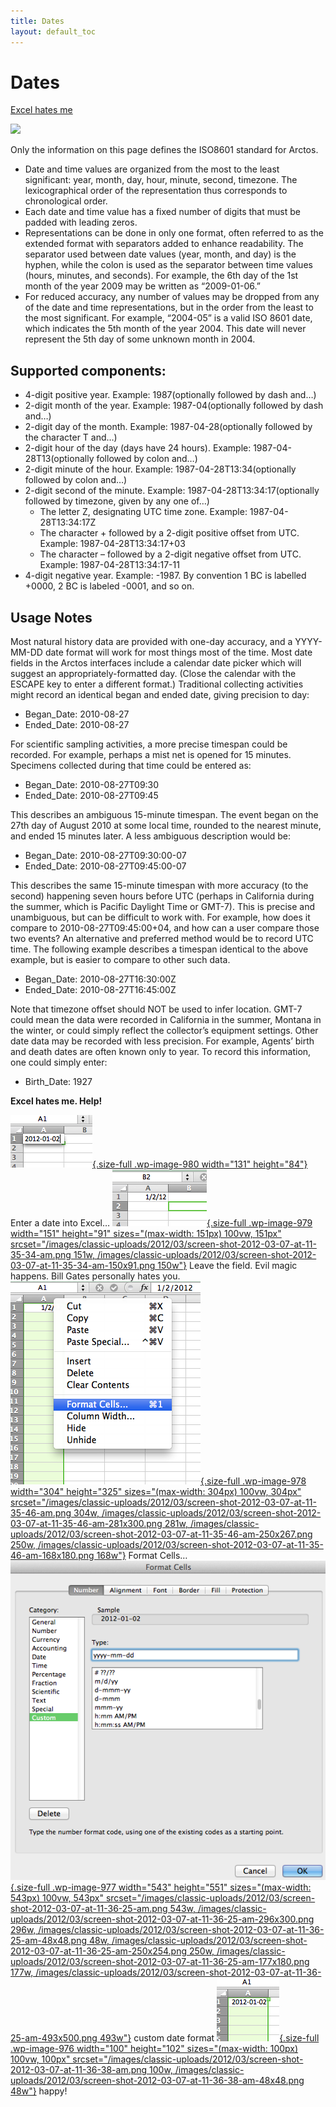 ```yaml
---
title: Dates
layout: default_toc
---
```


# Dates

<div class="anchors">

[Excel hates me](#excel)

</div>

[![](http://imgs.xkcd.com/comics/iso_8601.png)](http://xkcd.com/1179/)

Only the information on this page defines the ISO8601 standard for
Arctos.

-   Date and time values are organized from the most to the least
    significant: year, month, day, hour, minute, second, timezone. The
    lexicographical order of the representation thus corresponds to
    chronological order.
-   Each date and time value has a fixed number of digits that must be
    padded with leading zeros.
-   Representations can be done in only one format, often referred to as
    the extended format with separators added to enhance readability.
    The separator used between date values (year, month, and day) is the
    hyphen, while the colon is used as the separator between time values
    (hours, minutes, and seconds). For example, the 6th day of the 1st
    month of the year 2009 may be written as “2009-01-06.”
-   For reduced accuracy, any number of values may be dropped from any
    of the date and time representations, but in the order from the
    least to the most significant. For example, “2004-05” is a valid ISO
    8601 date, which indicates the 5th month of the year 2004. This date
    will never represent the 5th day of some unknown month in 2004.

Supported components:
---------------------

-   4-digit positive year. <span class="example">Example:
    1987</span><span class="next">(optionally followed by
    dash and…)</span>
-   2-digit month of the year. <span class="example">Example:
    1987-04</span><span class="next">(optionally followed by
    dash and…)</span>
-   2-digit day of the month. <span class="example">Example:
    1987-04-28</span><span class="next">(optionally followed by the
    character T and…)</span>
-   2-digit hour of the day (days have 24 hours). <span
    class="example">Example: 1987-04-28T13</span><span
    class="next">(optionally followed by colon and…)</span>
-   2-digit minute of the hour. <span class="example">Example:
    1987-04-28T13:34</span><span class="next">(optionally followed by
    colon and…)</span>
-   2-digit second of the minute. <span class="example">Example:
    1987-04-28T13:34:17</span><span class="next">(optionally followed by
    timezone, given by any one of…)</span>
    -   The letter Z, designating UTC time zone. <span
        class="example">Example: 1987-04-28T13:34:17Z</span>
    -   The character + followed by a 2-digit positive offset from UTC.
        <span class="example">Example: 1987-04-28T13:34:17+03</span>
    -   The character – followed by a 2-digit negative offset from UTC.
        <span class="example">Example: 1987-04-28T13:34:17-11</span>
-   4-digit negative year. Example: -1987. By convention 1 BC is
    labelled +0000, 2 BC is labeled -0001, and so on.

## Usage Notes

Most natural history data are provided with one-day accuracy, and a
YYYY-MM-DD date format will work for most things most of the time. Most
date fields in the Arctos interfaces include a calendar date picker
which will suggest an appropriately-formatted day. (Close the calendar
with the ESCAPE key to enter a different format.) Traditional collecting
activities might record an identical began and ended date, giving
precision to day:

-   Began\_Date: 2010-08-27
-   Ended\_Date: 2010-08-27

For scientific sampling activities, a more precise timespan could be
recorded. For example, perhaps a mist net is opened for 15 minutes.
Specimens collected during that time could be entered as:

-   Began\_Date: 2010-08-27T09:30
-   Ended\_Date: 2010-08-27T09:45

This describes an ambiguous 15-minute timespan. The event began on the
27th day of August 2010 at some local time, rounded to the nearest
minute, and ended 15 minutes later. A less ambiguous description would
be:

-   Began\_Date: 2010-08-27T09:30:00-07
-   Ended\_Date: 2010-08-27T09:45:00-07

This describes the same 15-minute timespan with more accuracy (to the
second) happening seven hours before UTC (perhaps in California during
the summer, which is Pacific Daylight Time or GMT-7). This is precise
and unambiguous, but can be difficult to work with. For example, how
does it compare to 2010-08-27T09:45:00+04, and how can a user compare
those two events? An alternative and preferred method would be to record
UTC time. The following example describes a timespan identical to the
above example, but is easier to compare to other such data.

-   Began\_Date: 2010-08-27T16:30:00Z
-   Ended\_Date: 2010-08-27T16:45:00Z

Note that timezone offset should NOT be used to infer location. GMT-7
could mean the data were recorded in California in the summer, Montana
in the winter, or could simply reflect the collector’s equipment
settings. Other date data may be recorded with less precision. For
example, Agents’ birth and death dates are often known only to year. To
record this information, one could simply enter:

-   Birth\_Date: 1927

**Excel hates me. Help!**

[![](/images/classic-uploads/2012/03/screen-shot-2012-03-07-at-11-35-26-am.png "Screen Shot 2012-03-07 at 11.35.26 AM"){.size-full
.wp-image-980 width="131"
height="84"}](/images/classic-uploads/2012/03/screen-shot-2012-03-07-at-11-35-26-am.png)
Enter a date into Excel…
[![](/images/classic-uploads/2012/03/screen-shot-2012-03-07-at-11-35-34-am.png "Screen Shot 2012-03-07 at 11.35.34 AM"){.size-full
.wp-image-979 width="151" height="91"
sizes="(max-width: 151px) 100vw, 151px"
srcset="/images/classic-uploads/2012/03/screen-shot-2012-03-07-at-11-35-34-am.png 151w, /images/classic-uploads/2012/03/screen-shot-2012-03-07-at-11-35-34-am-150x91.png 150w"}](/images/classic-uploads/2012/03/screen-shot-2012-03-07-at-11-35-34-am.png)
Leave the field. Evil magic happens. Bill Gates personally hates you.
[![](/images/classic-uploads/2012/03/screen-shot-2012-03-07-at-11-35-46-am.png "Screen Shot 2012-03-07 at 11.35.46 AM"){.size-full
.wp-image-978 width="304" height="325"
sizes="(max-width: 304px) 100vw, 304px"
srcset="/images/classic-uploads/2012/03/screen-shot-2012-03-07-at-11-35-46-am.png 304w, /images/classic-uploads/2012/03/screen-shot-2012-03-07-at-11-35-46-am-281x300.png 281w, /images/classic-uploads/2012/03/screen-shot-2012-03-07-at-11-35-46-am-250x267.png 250w, /images/classic-uploads/2012/03/screen-shot-2012-03-07-at-11-35-46-am-168x180.png 168w"}](/images/classic-uploads/2012/03/screen-shot-2012-03-07-at-11-35-46-am.png)
Format Cells…
[![](/images/classic-uploads/2012/03/screen-shot-2012-03-07-at-11-36-25-am.png "Screen Shot 2012-03-07 at 11.36.25 AM"){.size-full
.wp-image-977 width="543" height="551"
sizes="(max-width: 543px) 100vw, 543px"
srcset="/images/classic-uploads/2012/03/screen-shot-2012-03-07-at-11-36-25-am.png 543w, /images/classic-uploads/2012/03/screen-shot-2012-03-07-at-11-36-25-am-296x300.png 296w, /images/classic-uploads/2012/03/screen-shot-2012-03-07-at-11-36-25-am-48x48.png 48w, /images/classic-uploads/2012/03/screen-shot-2012-03-07-at-11-36-25-am-250x254.png 250w, /images/classic-uploads/2012/03/screen-shot-2012-03-07-at-11-36-25-am-177x180.png 177w, /images/classic-uploads/2012/03/screen-shot-2012-03-07-at-11-36-25-am-493x500.png 493w"}](/images/classic-uploads/2012/03/screen-shot-2012-03-07-at-11-36-25-am.png)
custom date format
[![](/images/classic-uploads/2012/03/screen-shot-2012-03-07-at-11-36-38-am.png "Screen Shot 2012-03-07 at 11.36.38 AM"){.size-full
.wp-image-976 width="100" height="102"
sizes="(max-width: 100px) 100vw, 100px"
srcset="/images/classic-uploads/2012/03/screen-shot-2012-03-07-at-11-36-38-am.png 100w, /images/classic-uploads/2012/03/screen-shot-2012-03-07-at-11-36-38-am-48x48.png 48w"}](/images/classic-uploads/2012/03/screen-shot-2012-03-07-at-11-36-38-am.png)
happy!
